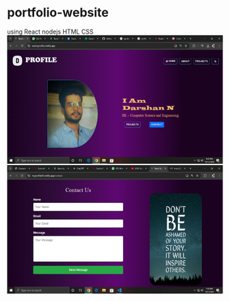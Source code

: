 # portfolio-website
using React nodejs  HTML CSS
<img src="https://github.com/Darshan-008/portfolio-website/blob/main/Screenshot%20(106).png" height="300" width="600"/>
<img align="right" src="https://github.com/Darshan-008/portfolio-website/blob/main/Screenshot%20(103).png" height="300" width="600"/>
